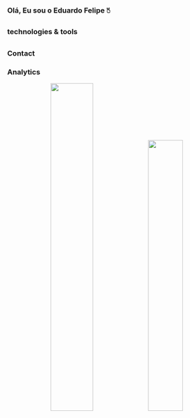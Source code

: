 ### Olá, Eu sou o Eduardo Felipe 🖔<br/>
##

### technologies & tools
##



### Contact



### Analytics



<div align="center">

<img width="44%" heigth="180em" src="https://github-readme-stats.vercel.app/api?username=EduardoF3lipe&show_icons=true&theme=dracula">

<img width="40%" heigth="180em" src="https://github-readme-stats.vercel.app/api/top-langs/?username=EduardoF3lipe&layout=compact&theme=dracula)](https://github.com/anuraghazra/github-readme-stats">
  
</div>


